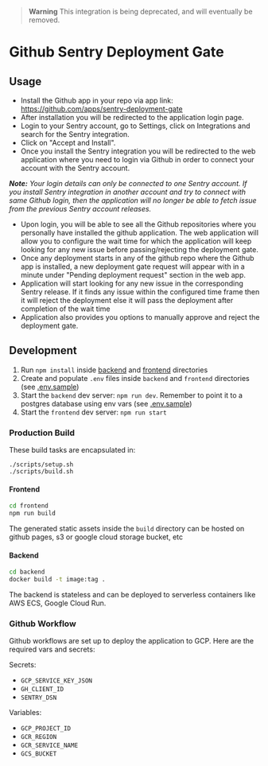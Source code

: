 > **Warning**
> This integration is being deprecated, and will eventually be removed.

# Github Sentry Deployment Gate

## Usage

- Install the Github app in your repo via app link: https://github.com/apps/sentry-deployment-gate
- After installation you will be redirected to the application login page.
- Login to your Sentry account, go to Settings, click on Integrations and search for the Sentry integration.
- Click on "Accept and Install".
- Once you install the Sentry integration you will be redirected to the web application where you need to login via Github in order to connect your account with the Sentry account.

**_Note:_** _Your login details can only be connected to one Sentry account. If you install Sentry integration in another account and try to connect with same Github login, then the application will no longer be able to fetch issue from the previous Sentry account releases._

- Upon login, you will be able to see all the Github repositories where you personally have installed the github application. The web application will allow you to configure the wait time for which the application will keep looking for any new issue before passing/rejecting the deployment gate.
- Once any deployment starts in any of the github repo where the Github app is installed, a new deployment gate request will appear with in a minute under "Pending deployment request" section in the web app.
- Application will start looking for any new issue in the corresponding Sentry release. If it finds any issue within the configured time frame then it will reject the deployment else it will pass the deployment after completion of the wait time
- Application also provides you options to manually approve and reject the deployment gate.

## Development

1. Run `npm install` inside [backend](./backend/) and [frontend](./frontend/) directories
2. Create and populate `.env` files inside `backend` and `frontend` directories (see [.env.sample](./.env.sample))
3. Start the `backend` dev server: `npm run dev`. Remember to point it to a postgres database using env vars (see [.env.sample](./.env.sample))
4. Start the `frontend` dev server: `npm run start`

### Production Build

These build tasks are encapsulated in:
```
./scripts/setup.sh
./scripts/build.sh
```

#### Frontend

```sh
cd frontend
npm run build
```

The generated static assets inside the `build` directory can be hosted on github pages, s3 or google cloud storage bucket, etc

#### Backend

```sh
cd backend
docker build -t image:tag .
```

The backend is stateless and can be deployed to serverless containers like AWS ECS, Google Cloud Run.

### Github Workflow

Github workflows are set up to deploy the application to GCP. Here are the required vars and secrets:

Secrets:

- `GCP_SERVICE_KEY_JSON`
- `GH_CLIENT_ID`
- `SENTRY_DSN`

Variables:

- `GCP_PROJECT_ID`
- `GCR_REGION`
- `GCR_SERVICE_NAME`
- `GCS_BUCKET`
